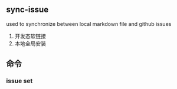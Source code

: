 ## sync-issue
used to synchronize between local markdown file and github issues 


1. 开发态软链接
2. 本地全局安装

## 命令
### issue set
